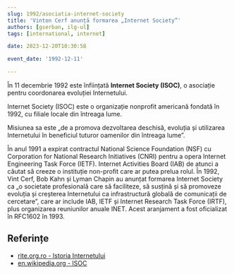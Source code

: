 ```yaml
---
slug: 1992/asociatia-internet-society
title: 'Vinton Cerf anunță formarea „Internet Society”'
authors: [gserban, ilg-ul]
tags: [international, internet]

date: 2023-12-20T10:30:58

event_date: '1992-12-11'

---
```


În 11 decembrie 1992 este înființată **Internet Society (ISOC)**,
o asociație pentru coordonarea evoluției Internetului.

<!-- truncate -->

Internet Society (ISOC) este o organizație nonprofit americană
fondată în 1992, cu filiale locale din întreaga lume.

Misiunea sa este „de a promova dezvoltarea deschisă, evoluția și utilizarea
Internetului în beneficiul tuturor oamenilor din întreaga lume”.

În anul 1991 a expirat contractul National Science Foundation (NSF)
cu Corporation for National Research Initiatives (CNRI) pentru a opera
Internet Engineering Task Force (IETF). Internet Activities Board (IAB)
de atunci a căutat să creeze o instituție non-profit care ar putea prelua
rolul. În 1992, Vint Cerf, Bob Kahn și Lyman Chapin au anunțat formarea
Internet Society ca „o societate profesională care să faciliteze, să
susțină și să promoveze evoluția și creșterea Internetului ca
infrastructură globală de comunicații de cercetare”, care ar
include IAB, IETF și Internet Research Task Force (IRTF),
plus organizarea reuniunilor anuale INET.
Acest aranjament a fost oficializat în RFC1602 în 1993.

## Referințe

- [rite.org.ro - Istoria Internetului](https://rite.org.ro/istoria-internetului/)
- [en.wikipedia.org - ISOC](https://en.wikipedia.org/wiki/Internet_Society)
